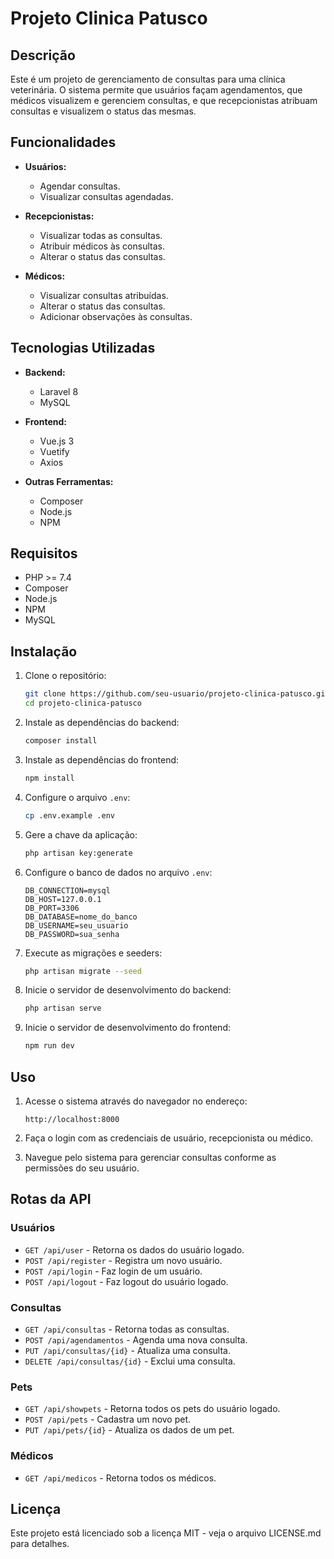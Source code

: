 # Projeto Clinica Patusco

## Descrição

Este é um projeto de gerenciamento de consultas para uma clínica veterinária. O sistema permite que usuários façam agendamentos, que médicos visualizem e gerenciem consultas, e que recepcionistas atribuam consultas e visualizem o status das mesmas.

## Funcionalidades

- **Usuários:**
  - Agendar consultas.
  - Visualizar consultas agendadas.

- **Recepcionistas:**
  - Visualizar todas as consultas.
  - Atribuir médicos às consultas.
  - Alterar o status das consultas.

- **Médicos:**
  - Visualizar consultas atribuídas.
  - Alterar o status das consultas.
  - Adicionar observações às consultas.

## Tecnologias Utilizadas

- **Backend:**
  - Laravel 8
  - MySQL

- **Frontend:**
  - Vue.js 3
  - Vuetify
  - Axios

- **Outras Ferramentas:**
  - Composer
  - Node.js
  - NPM

## Requisitos

- PHP >= 7.4
- Composer
- Node.js
- NPM
- MySQL

## Instalação

1. Clone o repositório:

    ```bash
    git clone https://github.com/seu-usuario/projeto-clinica-patusco.git
    cd projeto-clinica-patusco
    ```

2. Instale as dependências do backend:

    ```bash
    composer install
    ```

3. Instale as dependências do frontend:

    ```bash
    npm install
    ```

4. Configure o arquivo `.env`:

    ```bash
    cp .env.example .env
    ```

5. Gere a chave da aplicação:

    ```bash
    php artisan key:generate
    ```

6. Configure o banco de dados no arquivo `.env`:

    ```env
    DB_CONNECTION=mysql
    DB_HOST=127.0.0.1
    DB_PORT=3306
    DB_DATABASE=nome_do_banco
    DB_USERNAME=seu_usuario
    DB_PASSWORD=sua_senha
    ```

7. Execute as migrações e seeders:

    ```bash
    php artisan migrate --seed
    ```

8. Inicie o servidor de desenvolvimento do backend:

    ```bash
    php artisan serve
    ```

9. Inicie o servidor de desenvolvimento do frontend:

    ```bash
    npm run dev
    ```

## Uso

1. Acesse o sistema através do navegador no endereço:

    ```
    http://localhost:8000
    ```

2. Faça o login com as credenciais de usuário, recepcionista ou médico.

3. Navegue pelo sistema para gerenciar consultas conforme as permissões do seu usuário.

## Rotas da API

### Usuários

- `GET /api/user` - Retorna os dados do usuário logado.
- `POST /api/register` - Registra um novo usuário.
- `POST /api/login` - Faz login de um usuário.
- `POST /api/logout` - Faz logout do usuário logado.

### Consultas

- `GET /api/consultas` - Retorna todas as consultas.
- `POST /api/agendamentos` - Agenda uma nova consulta.
- `PUT /api/consultas/{id}` - Atualiza uma consulta.
- `DELETE /api/consultas/{id}` - Exclui uma consulta.

### Pets

- `GET /api/showpets` - Retorna todos os pets do usuário logado.
- `POST /api/pets` - Cadastra um novo pet.
- `PUT /api/pets/{id}` - Atualiza os dados de um pet.

### Médicos

- `GET /api/medicos` - Retorna todos os médicos.


## Licença

Este projeto está licenciado sob a licença MIT - veja o arquivo LICENSE.md para detalhes.


